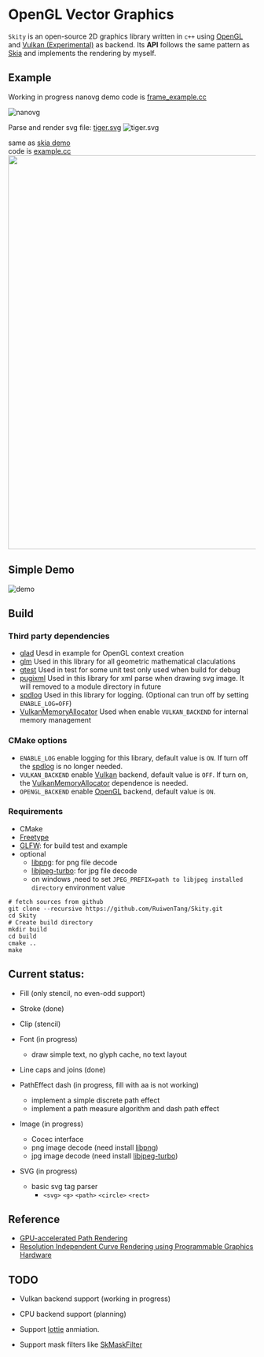 # OpenGL Vector Graphics

`Skity` is an open-source 2D graphics library written in `c++` using [OpenGL](https://www.opengl.org) and [Vulkan (Experimental)](https://www.vulkan.org/) as backend.
Its **API** follows the same pattern as [Skia](https://skia.org/) and implements the rendering by myself. <br/>

## Example

Working in progress nanovg demo code is [frame_example.cc](./example/frame_example.cc) <br/>

![nanovg](./resources/nanovg_demo.png)

Parse and render svg file: [tiger.svg](./example/images/tiger.svg)
![tiger.svg](./resources/tiger.png)

same as [skia demo](https://fiddle.skia.org/c/66a829e00c752fe96e2ef4195cdc5454)<br/>
code is [example.cc](./example/example.cc)
<br/>
<img src="./resources/skia_demo.png" width="800" height="800">

## Simple Demo

![demo](./resources/gl_canvas_test.png)

## Build

### Third party dependencies

- [glad](https://glad.dav1d.de/)
  Uesd in example for OpenGL context creation
- [glm](https://github.com/g-truc/glm.git)
  Used in this library for all geometric mathematical claculations
- [gtest](https://github.com/google/googletest.git)
  Used in test for some unit test only used when build for debug
- [pugixml](https://github.com/zeux/pugixml.git)
  Used in this library for xml parse when drawing svg image. It will removed to a module directory in future
- [spdlog](https://github.com/gabime/spdlog.git)
  Used in this library for logging. (Optional can trun off by setting `ENABLE_LOG=OFF`)
- [VulkanMemoryAllocator](https://github.com/GPUOpen-LibrariesAndSDKs/VulkanMemoryAllocator.git)
  Used when enable `VULKAN_BACKEND` for internal memory management

### CMake options

- `ENABLE_LOG` enable logging for this library, default value is `ON`. If turn off the [spdlog](https://github.com/gabime/spdlog.git) is no longer needed.
- `VULKAN_BACKEND` enable [Vulkan](https://www.vulkan.org/) backend, default value is `OFF`. If turn on, the [VulkanMemoryAllocator](https://github.com/GPUOpen-LibrariesAndSDKs/VulkanMemoryAllocator.git) dependence is needed.
- `OPENGL_BACKEND` enable [OpenGL](https://www.opengl.org) backend, default value is `ON`.

### Requirements

- CMake
- [Freetype](https://www.freetype.org/)
- [GLFW](https://www.glfw.org/): for build test and example
- optional
  - [libpng](http://www.libpng.org/pub/png/libpng.html): for png file decode
  - [libjpeg-turbo](https://www.libjpeg-turbo.org/): for jpg file decode
  - on windows ,need to set `JPEG_PREFIX=path to libjpeg installed directory` environment value

```shell
# fetch sources from github
git clone --recursive https://github.com/RuiwenTang/Skity.git
cd Skity
# Create build directory
mkdir build
cd build
cmake ..
make
```

## Current status:

- Fill (only stencil, no even-odd support)

- Stroke (done)

- Clip (stencil)

- Font (in progress)

  - draw simple text, no glyph cache, no text layout

- Line caps and joins (done)

- PathEffect dash (in progress, fill with aa is not working)

  - implement a simple discrete path effect
  - implement a path measure algorithm and dash path effect

- Image (in progress)

  - Cocec interface
  - png image decode (need install [libpng](http://www.libpng.org/pub/png/libpng.html))
  - jpg image decode (need install [libjpeg-turbo](https://www.libjpeg-turbo.org/))

- SVG (in progress)
  - basic svg tag parser
    - `<svg>` `<g>` `<path>` `<circle>` `<rect>`

## Reference

- [GPU-accelerated Path Rendering](./resources/gpupathrender.pdf)
- [Resolution Independent Curve Rendering using Programmable Graphics Hardware](./resources/p1000-loop.pdf)

## TODO

- Vulkan backend support (working in progress)

- CPU backend support (planning)

- Support [lottie](https://airbnb.design/lottie/) anmiation.

- Support mask filters like [SkMaskFilter](https://api.skia.org/classSkMaskFilter.html)
